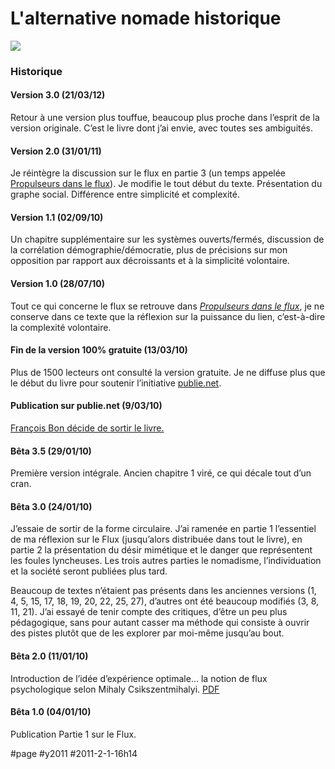 # L'alternative nomade historique

![](_i/couv1024.png)

### Historique

#### Version 3.0 (21/03/12)

Retour à une version plus touffue, beaucoup plus proche dans l’esprit de la version originale. C’est le livre dont j’ai envie, avec toutes ses ambiguités.

#### Version 2.0 (31/01/11)

Je réintègre la discussion sur le flux en partie 3 (un temps appelée [Propulseurs dans le flux](propulseurs-dans-le-flux)). Je modifie le tout début du texte. Présentation du graphe social. Différence entre simplicité et complexité.

#### Version 1.1 (02/09/10)

Un chapitre supplémentaire sur les systèmes ouverts/fermés, discussion de la corrélation démographie/démocratie, plus de précisions sur mon opposition par rapport aux décroissants et à la simplicité volontaire.

#### Version 1.0 (28/07/10)

Tout ce qui concerne le flux se retrouve dans *[Propulseurs dans le flux](propulseurs-dans-le-flux)*, je ne conserve dans ce texte que la réflexion sur la puissance du lien, c’est-à-dire la complexité volontaire.

#### Fin de la version 100% gratuite (13/03/10)

Plus de 1500 lecteurs ont consulté la version gratuite. Je ne diffuse plus que le début du livre pour soutenir l’initiative [publie.net](http://www.publie.net/tnc/spip.php?article314).

#### Publication sur publie.net (9/03/10)

[François Bon décide de sortir le livre.](../2010/3/sortir-du-consumerisme.md)

#### Bêta 3.5 (29/01/10)

Première version intégrale. Ancien chapitre 1 viré, ce qui décale tout d’un cran.

#### Bêta 3.0 (24/01/10)

J’essaie de sortir de la forme circulaire. J’ai ramenée en partie 1 l’essentiel de ma réflexion sur le Flux (jusqu’alors distribuée dans tout le livre), en partie 2 la présentation du désir mimétique et le danger que représentent les foules lyncheuses. Les trois autres parties le nomadisme, l’individuation et la société seront publiées plus tard.

Beaucoup de textes n’étaient pas présents dans les anciennes versions (1, 4, 5, 15, 17, 18, 19, 20, 22, 25, 27), d’autres ont été beaucoup modifiés (3, 8, 11, 21). J’ai essayé de tenir compte des critiques, d’être un peu plus pédagogique, sans pour autant casser ma méthode qui consiste à ouvrir des pistes plutôt que de les explorer par moi-même jusqu’au bout.

#### Bêta 2.0 (11/01/10)

Introduction de l’idée d’expérience optimale… la notion de flux psychologique selon Mihaly Csikszentmihalyi. [PDF](http://blog.tcrouzet.com/files_tc/anbeta2.0.pdf)

#### Bêta 1.0 (04/01/10)

Publication Partie 1 sur le Flux.

#page #y2011 #2011-2-1-16h14
